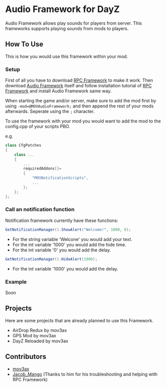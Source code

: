# Audio Framework for DayZ

Audio Framework allows play sounds for players from server. This frameworks supports playing sounds from mods to players.

## How To Use

This is how you would use this framework within your mod. 

### Setup

First of all you have to download [RPC Framework](https://github.com/Jacob-Mango/DayZ-RPCFramework/releases) to make it work. Then download [Audio Framework](https://github.com/mov3ax/DayZ-AudioFramework/releases) itself and follow installation tutorial of [RPC Framework](https://github.com/Jacob-Mango/DayZ-RPCFramework) and install Audio Framework same way.

When starting the game and/or server, make sure to add the mod first by using `-mod=@MOVAudioFramework;` and then append the rest of your mods afterwards. Seperate using the `;` character.

To use the framework with your mod you would want to add the mod to the config.cpp of your scripts PBO.

e.g.

```cpp
class CfgPatches
{
    class ...
    {
        ...
        requiredAddons[]=
        {
            "MOVNotificationScripts",
            ...
        };
    };
};
```

### Call an notification function

Notification framework currently have these functions:

```java
GetNotificationManager().ShowAlert("Welcome!", 1000, 0);
```

* For the string variable 'Welcone' you would add your text.
* For the int variable '1000' you would add the hide time.
* For the int variable '0' you would add the delay. 

```java
GetNotificationManager().HideAlert(1000);
```

* For the int variable '1000' you would add the delay. 

### Example

Soon

## Projects

Here are some projects that are already planned to use this Framework.

* AirDrop Redux by mov3ax
* GPS Mod by mov3ax
* DayZ Reloaded by mov3ax

## Contributors

* [mov3ax](https://github.com/mov3ax)
* [Jacob_Mango](https://github.com/Jacob-Mango) (Thanks to him for his troubleshooting and helping with RPC Framework)
